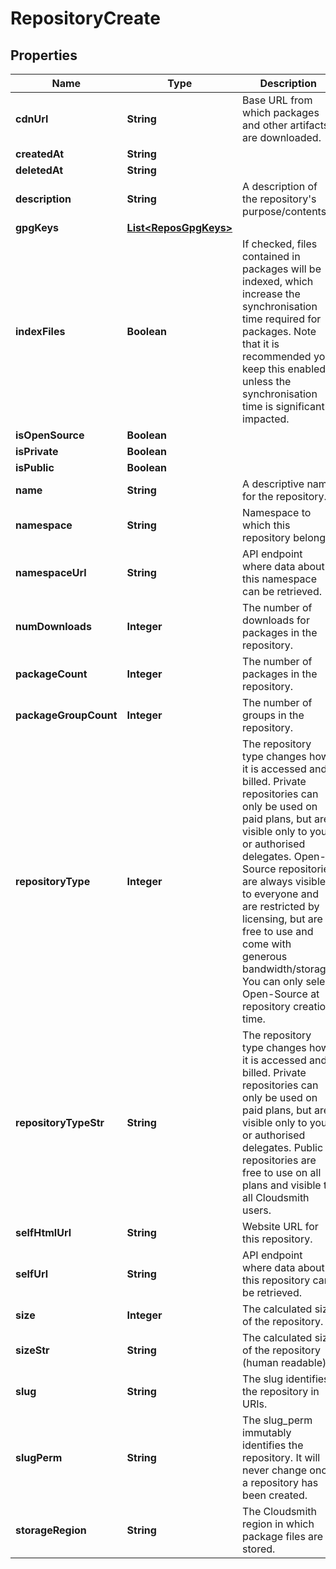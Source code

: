 
# RepositoryCreate

## Properties
Name | Type | Description | Notes
------------ | ------------- | ------------- | -------------
**cdnUrl** | **String** | Base URL from which packages and other artifacts are downloaded. |  [optional]
**createdAt** | **String** |  |  [optional]
**deletedAt** | **String** |  |  [optional]
**description** | **String** | A description of the repository&#39;s purpose/contents. |  [optional]
**gpgKeys** | [**List&lt;ReposGpgKeys&gt;**](ReposGpgKeys.md) |  |  [optional]
**indexFiles** | **Boolean** | If checked, files contained in packages will be indexed, which increase the synchronisation time required for packages. Note that it is recommended you keep this enabled unless the synchronisation time is significantly impacted. |  [optional]
**isOpenSource** | **Boolean** |  |  [optional]
**isPrivate** | **Boolean** |  |  [optional]
**isPublic** | **Boolean** |  |  [optional]
**name** | **String** | A descriptive name for the repository. | 
**namespace** | **String** | Namespace to which this repository belongs. |  [optional]
**namespaceUrl** | **String** | API endpoint where data about this namespace can be retrieved. |  [optional]
**numDownloads** | **Integer** | The number of downloads for packages in the repository. |  [optional]
**packageCount** | **Integer** | The number of packages in the repository. |  [optional]
**packageGroupCount** | **Integer** | The number of groups in the repository. |  [optional]
**repositoryType** | **Integer** | The repository type changes how it is accessed and billed. Private repositories can only be used on paid plans, but are visible only to you or authorised delegates. Open-Source repositories are always visible to everyone and are restricted by licensing, but are free to use and come with generous bandwidth/storage. You can only select Open-Source at repository creation time. |  [optional]
**repositoryTypeStr** | **String** |          The repository type changes how it is accessed and billed.         Private repositories can only be used on paid plans, but are visible         only to you or authorised delegates. Public repositories are free to         use on all plans and visible to all Cloudsmith users.          |  [optional]
**selfHtmlUrl** | **String** | Website URL for this repository. |  [optional]
**selfUrl** | **String** | API endpoint where data about this repository can be retrieved. |  [optional]
**size** | **Integer** | The calculated size of the repository. |  [optional]
**sizeStr** | **String** | The calculated size of the repository (human readable). |  [optional]
**slug** | **String** | The slug identifies the repository in URIs. |  [optional]
**slugPerm** | **String** | The slug_perm immutably identifies the repository. It will never change once a repository has been created. |  [optional]
**storageRegion** | **String** | The Cloudsmith region in which package files are stored. |  [optional]



